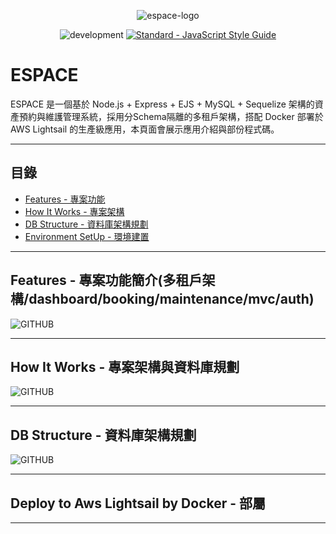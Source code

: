 <p align="center">
  <img src="/public/images/bannerForGithub.png" alt="espace-logo"/>
</p>

<p align="center">
  <img src="https://img.shields.io/badge/development-stable-yellowgreen.svg" alt="development">
  <a href="https://standardjs.com/"><img src="https://img.shields.io/badge/code_style-standard-yellowgreen.svg" alt="Standard - JavaScript Style Guide"></a>
</p>

# ESPACE

ESPACE 是一個基於 Node.js + Express + EJS + MySQL + Sequelize 架構的資產預約與維護管理系統，採用分Schema隔離的多租戶架構，搭配 Docker 部署於 AWS Lightsail 的生產級應用，本頁面會展示應用介紹與部份程式碼。

---

## 目錄

- [Features - 專案功能](#Features---專案功能)
- [How It Works - 專案架構](#How-It-Works---專案架構)
- [DB Structure - 資料庫架構規劃](#DB-Structure---資料庫架構規劃)
- [Environment SetUp - 環境建置](#Environment-SetUp---環境建置)

---

## Features - 專案功能簡介(多租戶架構/dashboard/booking/maintenance/mvc/auth)

![GITHUB](/public/images/features.png)

---

## How It Works - 專案架構與資料庫規劃

![GITHUB](/public/images/HowItWorks.png)

---

## DB Structure - 資料庫架構規劃

![GITHUB](/public/images/ERD.png)

---

## Deploy to Aws Lightsail by Docker - 部屬

---

